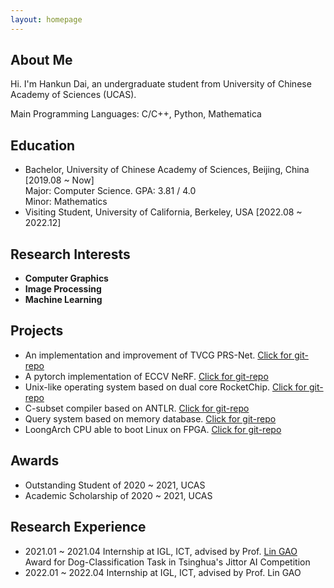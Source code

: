```yaml
---
layout: homepage
---
```


## About Me

Hi. I'm Hankun Dai, an undergraduate student from University of Chinese Academy of Sciences (UCAS).

Main Programming Languages: C/C++, Python, Mathematica

## Education

- Bachelor, University of Chinese Academy of Sciences, Beijing, China [2019.08 ~ Now]
  <br>
  Major: Computer Science.  GPA: 3.81 / 4.0
  <br>
  Minor: Mathematics
  <br>
- Visiting Student, University of California, Berkeley, USA [2022.08 ~ 2022.12]

## Research Interests

- **Computer Graphics**
- **Image Processing**
- **Machine Learning**

## Projects

- An implementation and improvement of TVCG PRS-Net. [Click for git-repo](https://github.com/D-Hank/PRS-Net)
- A pytorch implementation of ECCV NeRF. [Click for git-repo](https://github.com/D-Hank/NeRF-tiny)
- Unix-like operating system based on dual core RocketChip. [Click for git-repo](https://github.com/D-Hank/UCAS-OSLAB)
- C-subset compiler based on ANTLR. [Click for git-repo](https://github.com/D-Hank/UCAS-Compiler)
- Query system based on memory database. [Click for git-repo](https://github.com/D-Hank/UCAS-Database-System)
- LoongArch CPU able to boot Linux on FPGA. [Click for git-repo](https://github.com/D-Hank/UCAS-Computer-Architecture)

## Awards

- Outstanding Student of 2020 ~ 2021, UCAS
- Academic Scholarship of 2020 ~ 2021, UCAS

## Research Experience

- 2021.01 ~ 2021.04 Internship at IGL, ICT, advised by Prof. [Lin GAO](http://www.geometrylearning.com)
  <br>
  Award for Dog-Classification Task in Tsinghua's Jittor AI Competition
- 2022.01 ~ 2022.04 Internship at IGL, ICT, advised by Prof. Lin GAO
